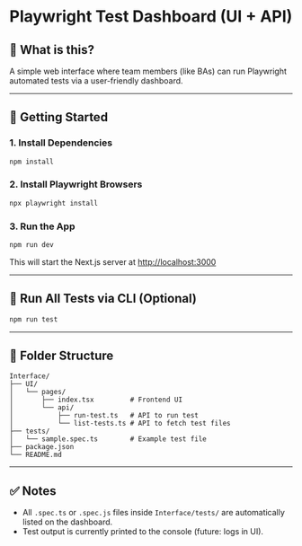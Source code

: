# Playwright Test Dashboard (UI + API)

## 🧪 What is this?

A simple web interface where team members (like BAs) can run Playwright automated tests via a user-friendly dashboard.

---

## 🚀 Getting Started

### 1. Install Dependencies

```bash
npm install
```

### 2. Install Playwright Browsers

```bash
npx playwright install
```

### 3. Run the App

```bash
npm run dev
```

This will start the Next.js server at [http://localhost:3000](http://localhost:3000)

---

## 🧪 Run All Tests via CLI (Optional)

```bash
npm run test
```

---

## 📂 Folder Structure

```
Interface/
├── UI/
│   └── pages/
│       ├── index.tsx         # Frontend UI
│       └── api/
│           ├── run-test.ts   # API to run test
│           └── list-tests.ts # API to fetch test files
├── tests/
│   └── sample.spec.ts        # Example test file
├── package.json
└── README.md
```

---

## ✅ Notes

- All `.spec.ts` or `.spec.js` files inside `Interface/tests/` are automatically listed on the dashboard.
- Test output is currently printed to the console (future: logs in UI).
